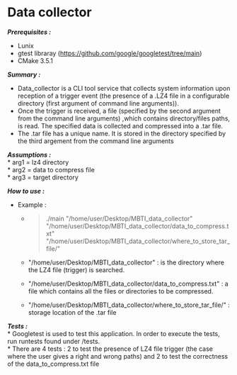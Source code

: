 # Data collector

***Prerequisites :***
  * Lunix
  * gtest libraray  (https://github.com/google/googletest/tree/main)
  * CMake 3.5.1

***Summary :*** 
  * Data_collector is a CLI tool service that collects system information upon reception of a trigger event (the presence of a .LZ4 file in a configurable directory (first argument of command line arguments)).
  * Once the trigger is received, a file (specified by the second argument from the command line arguments) ,which contains directory/files paths, is read. The specified data is collected and compressed into a .tar file.
  * The .tar file has a unique name. It is stored in the directory specified by the third argement from the command line arguments
    
***Assumptions :***<br>
	* arg1 = lz4 directory<br>
	* arg2 = data to compress file<br>
	* arg3 = target directory<br>

***How to use :***
   * Example :
     * >./main "/home/user/Desktop/MBTI_data_collector" "/home/user/Desktop/MBTI_data_collector/data_to_compress.txt" "/home/user/Desktop/MBTI_data_collector/where_to_store_tar_file/"
     
     * "/home/user/Desktop/MBTI_data_collector" : is the directory where the LZ4 file (trigger) is searched.
     * "/home/user/Desktop/MBTI_data_collector/data_to_compress.txt" : a file which contains all the files or directories to be compressed.
     * "/home/user/Desktop/MBTI_data_collector/where_to_store_tar_file/" : storage location of the .tar file


***Tests :***<br>
     * Googletest is used to test this application. In order to execute the tests, run runtests found under /tests.<br>
     * There are 4 tests : 2 to test the presence of LZ4 file trigger (the case where the user gives a right and wrong paths) and 2 to test the correctness of the data_to_compress.txt file
